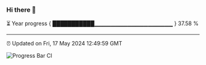 ### Hi there 👋

⏳ Year progress { ███████████▁▁▁▁▁▁▁▁▁▁▁▁▁▁▁▁▁▁▁ } 37.58 %

---

⏰ Updated on Fri, 17 May 2024 12:49:59 GMT

![Progress Bar CI](https://github.com/IshwaranRudhara/GIT-ACTION/workflows/Progress%20Bar%20CI/badge.svg)
